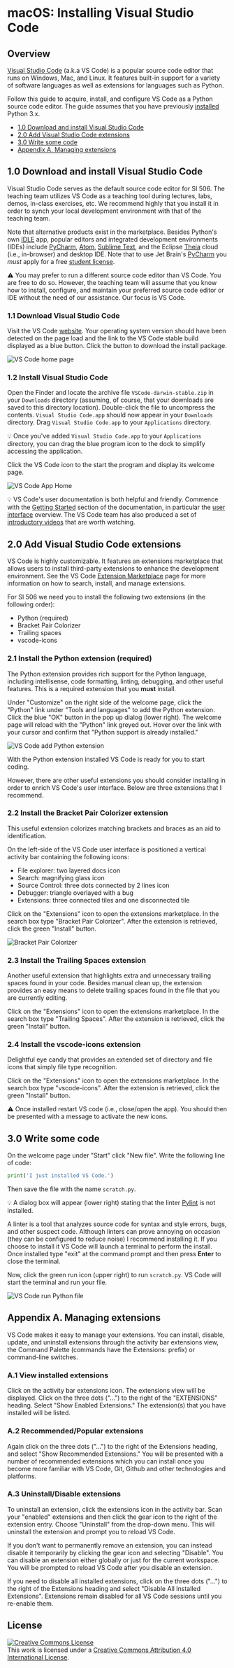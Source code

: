 # macOS: Installing Visual Studio Code

## Overview

[Visual Studio Code](https://code.visualstudio.com/) (a.k.a VS Code) is a popular source code editor
that runs on Windows, Mac, and Linux. It features built-in support for a variety of software
languages as well as extensions for languages such as Python.

Follow this guide to acquire, install, and configure VS Code as a Python source code editor. The
guide assumes that you have previously [installed](mac-install-pysf_python.md) Python 3.x.

* <a href="#vscode">1.0 Download and install Visual Studio Code</a>
* <a href="#extensions">2.0 Add Visual Studio Code extensions</a>
* <a href="#write_code">3.0 Write some code</a>
* <a href="#appendix_a">Appendix A. Managing extensions</a>

## <a name="vscode"></a>1.0 Download and install Visual Studio Code

Visual Studio Code serves as the default source code editor for SI 506. The teaching
team utilizes VS Code as a teaching tool during lectures, labs, demos, in-class exercises, etc. We
recommend highly that you install it in order to synch your local development environment with that
of the teaching team.

Note that alternative products exist in the marketplace. Besides Python's own
[IDLE](https://docs.python.org/3/library/idle.html) app, popular editors and integrated development
environments (IDEs) include [PyCharm](https://www.jetbrains.com/pycharm/), [Atom](https://atom.io/),
[Sublime Text](http://www.sublimetext.com/), and the Eclipse [Theia](https://theia-ide.org/)
cloud (i.e., in-browser) and desktop IDE. Note that to use Jet Brain's
[PyCharm](https://www.jetbrains.com/pycharm/) you _must_ apply for a free
[student license](https://www.jetbrains.com/student/).

:warning: You may prefer to run a different source code editor than VS Code. You are free to do so.
However, the teaching team will assume that you know how to install, configure, and maintain your
preferred source code editor or IDE without the need of our assistance. Our focus is VS Code.

### 1.1 Download Visual Studio Code

Visit the VS Code [website](https://code.visualstudio.com/). Your operating system version should
have been detected on the page load and the link to the VS Code stable build displayed as a blue
button. Click the button to download the install package.

![VS Code home page](assets/mac-install_vscode-download.png)

### 1.2 Install Visual Studio Code

Open the Finder and locate the archive file `VSCode-darwin-stable.zip` in your `Downloads` directory
(assuming, of course, that your downloads are saved to this directory location). Double-click the
file to uncompress the contents. `Visual Studio Code.app` should now appear in your `Downloads`
directory. Drag `Visual Studio Code.app` to your `Applications` directory.

:bulb: Once you've added `Visual Studio Code.app` to your `Applications` directory, you can drag
the blue program icon to the dock to simplify accessing the application.

Click the VS Code icon to the start the program and display its welcome page.

![VS Code App Home](assets/mac-install_vscode_app_welcome_page.png)

:bulb: VS Code's user documentation is both helpful and friendly. Commence with the
[Getting Started](https://code.visualstudio.com/docs) section of the documentation, in particular
the [user interface](https://code.visualstudio.com/docs/getstarted/userinterface) overview. The
VS Code team has also produced a set of
[introductory videos](https://code.visualstudio.com/docs/getstarted/introvideos) that are worth
watching.

## <a name="extensions">2.0 Add Visual Studio Code extensions

VS Code is highly customizable. It features an extensions marketplace that allows users to install
third-party extensions to enhance the development environment. See the VS Code
[Extension Marketplace](https://code.visualstudio.com/docs/editor/extension-gallery) page for more
information on how to search, install, and manage extensions.

For SI 506 we need you to install the following two extensions (in the following order):

* Python (required)
* Bracket Pair Colorizer
* Trailing spaces
* vscode-icons

### 2.1 Install the Python extension (required)

The Python extension provides rich support for the Python language, including intellisense, code
formatting, linting, debugging, and other useful features. This is a required extension that you
__must__ install.

Under "Customize" on the right side of the welcome page, click the "Python" link under "Tools and
languages" to add the Python extension. Click the blue "OK" button in the pop up dialog (lower
right). The welcome page will reload with the "Python" link greyed out. Hover over the link with
your cursor and confirm that "Python support is already installed."

![VS Code add Python extension](assets/mac-install_vscode_add_python_extension.png)

With the Python extension installed VS Code is ready for you to start coding.

However, there are other useful extensions you should consider installing in order to enrich VS
Code's user interface. Below are three extensions that I recommend.

### 2.2 Install the Bracket Pair Colorizer extension

This useful extension colorizes matching brackets and braces as an aid to identification.

On the left-side of the VS Code user interface is positioned a vertical activity bar containing the
following icons:

* File explorer: two layered docs icon
* Search: magnifying glass icon
* Source Control: three dots connected by 2 lines icon
* Debugger: triangle overlayed with a bug
* Extensions: three connected tiles and one disconnected tile

Click on the "Extensions" icon to open the extensions marketplace. In the search box type "Bracket
Pair Colorizer". After the extension is retrieved, click the green "Install" button.

![Bracket Pair Colorizer](assets/mac-install_vscode_extensions_bracket_colorizer.png)

### 2.3 Install the Trailing Spaces extension

Another useful extension that highlights extra and unnecessary trailing spaces found in your
code. Besides manual clean up, the extension provides an easy means to delete trailing spaces found
in the file that you are currently editing.

Click on the "Extensions" icon to open the extensions marketplace. In the search box type
"Trailing Spaces". After the extension is retrieved, click the green "Install" button.

### 2.4 Install the vscode-icons extension

Delightful eye candy that provides an extended set of directory and file icons that simply file type
recognition.

Click on the "Extensions" icon to open the extensions marketplace. In the search box type
"vscode-icons". After the extension is retrieved, click the green "Install" button.

:warning: Once installed restart VS code (i.e., close/open the app). You should then be presented
with a message to activate the new icons.

## <a name="write_code"></a>3.0 Write some code

On the welcome page under "Start" click "New file". Write the following line of code:

```python
print('I just installed VS Code.')
```

Then save the file with the name `scratch.py`.

:bulb: A dialog box will appear (lower right) stating that the linter
[Pylint](https://www.pylint.org/) is not installed.

A linter is a tool that analyzes source code for syntax and style errors, bugs, and other suspect
code. Although linters can prove annoying on occasion (they can be configured to reduce noise) I
recommend installing it. If you choose to install it VS Code will launch a terminal to perform the
install. Once installed type "exit" at the command prompt and then press __Enter__ to close the
terminal.

Now, click the green run icon (upper right) to run `scratch.py`. VS Code will start the terminal and
run your file.

![VS Code run Python file](assets/mac-install_vscode_run_file.png)

## <a name="appendix_a"></a>Appendix A. Managing extensions

VS Code makes it easy to manage your extensions. You can install, disable, update, and uninstall
extensions through the activity bar extensions view, the Command Palette (commands have the
Extensions: prefix) or command-line switches.

### A.1 View installed extensions

Click on the activity bar extensions icon. The extensions view will be displayed. Click on the three
dots ("...") to the right of the "EXTENSIONS" heading. Select "Show Enabled Extensions." The
extension(s) that you have installed will be listed.

### A.2 Recommended/Popular extensions

Again click on the three dots ("...") to the right of the Extensions heading, and select "Show
Recommended Extensions." You will be presented with a number of recommended extensions which you can
install once you become more familiar with VS Code, Git, Github and other technologies and platforms.

### A.3 Uninstall/Disable extensions

To uninstall an extension, click the extensions icon in the activity bar. Scan your "enabled"
extensions and then click the gear icon to the right of the extension entry. Choose "Uninstall" from
the drop-down menu. This will uninstall the extension and prompt you to reload VS Code.

If you don't want to permanently remove an extension, you can instead disable it temporarily by
clicking the gear icon and selecting "Disable". You can disable an extension either globally
or just for the current workspace. You will be prompted to reload VS Code after you disable an
extension.

If you need to disable all installed extensions, click on the three dots ("...") to the right of the
Extensions heading and select "Disable All Installed Extensions". Extensions remain disabled for all
VS Code sessions until you re-enable them.

## License
<a rel="license" href="http://creativecommons.org/licenses/by/4.0/"><img alt="Creative Commons License" style="border-width:0" src="https://i.creativecommons.org/l/by/4.0/88x31.png" /></a><br />This work is licensed under a <a rel="license" href="http://creativecommons.org/licenses/by/4.0/">Creative Commons Attribution 4.0 International License</a>.
